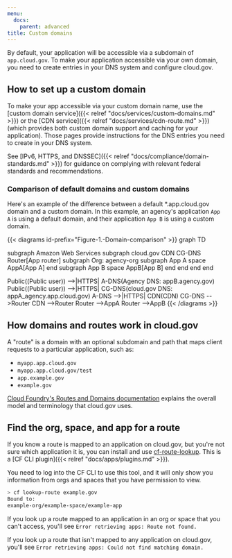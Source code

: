 ```yaml
---
menu:
  docs:
    parent: advanced
title: Custom domains
---
```

By default, your application will be accessible via a subdomain of `app.cloud.gov`. To make your application accessible via your own domain, you need to create entries in your DNS system and configure cloud.gov.

## How to set up a custom domain
To make your app accessible via your custom domain name, use the [custom domain service]({{< relref "docs/services/custom-domains.md" >}}) or the [CDN service]({{< relref "docs/services/cdn-route.md" >}}) (which provides both custom domain support and caching for your application). Those pages provide instructions for the DNS entries you need to create in your DNS system.

See [IPv6, HTTPS, and DNSSEC]({{< relref "docs/compliance/domain-standards.md" >}}) for guidance on complying with relevant federal standards and recommendations.

### Comparison of default domains and custom domains

Here's an example of the difference between a default *.app.cloud.gov domain and a custom domain. In this example, an agency's application `App A` is using a default domain, and their application `App B` is using a custom domain.

{{< diagrams id-prefix="Figure-1.-Domain-comparison" >}}
graph TD

subgraph Amazon Web Services
  subgraph cloud.gov
    CDN
    CG-DNS
    Router[App router]
    subgraph Org: agency-org
    subgraph App A space
        AppA[App A]
      end
      subgraph App B space
        AppB[App B]
      end
    end
  end
end

Public((Public user)) -->|HTTPS| A-DNS(Agency DNS: appB.agency.gov)
Public((Public user)) -->|HTTPS| CG-DNS(cloud.gov DNS: appA_agency.app.cloud.gov)
A-DNS -->|HTTPS| CDN(CDN)
CG-DNS -->Router
CDN -->Router
Router -->AppA
Router -->AppB
{{< /diagrams >}}

## How domains and routes work in cloud.gov

A "route" is a domain with an optional subdomain and path that maps client requests to a particular application, such as:

* `myapp.app.cloud.gov`
* `myapp.app.cloud.gov/test`
* `app.example.gov`
* `example.gov`

[Cloud Foundry's Routes and Domains documentation](https://docs.cloudfoundry.org/devguide/deploy-apps/routes-domains.html) explains the overall model and terminology that cloud.gov uses.

## Find the org, space, and app for a route

If you know a route is mapped to an application on cloud.gov, but you're not sure which application it is, you can install and use [cf-route-lookup](https://github.com/18F/cf-route-lookup). This is a [CF CLI plugin]({{< relref "docs/apps/plugins.md" >}}).

You need to log into the CF CLI to use this tool, and it will only show you information from orgs and spaces that you have permission to view.

```sh
> cf lookup-route example.gov
Bound to:
example-org/example-space/example-app
```

If you look up a route mapped to an application in an org or space that you can't access, you'll see `Error retrieving apps: Route not found.`

If you look up a route that isn't mapped to any application on cloud.gov, you'll see `Error retrieving apps: Could not find matching domain.`
